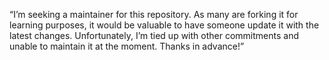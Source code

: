 “I’m seeking a maintainer for this repository. As many are forking it for learning purposes, it would be valuable to have someone update it with the latest changes. Unfortunately, I’m tied up with other commitments and unable to maintain it at the moment. Thanks in advance!”
